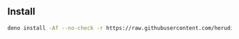 ## Install

```bash
deno install -Af --no-check -r https://raw.githubusercontent.com/herudi/maze/master/maze.ts
```
